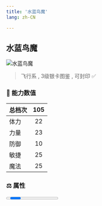 ```yaml
---
title: '水蓝鸟魔'
lang: zh-CN

---
```


<RouterBack />

## 水蓝鸟魔

![水蓝鸟魔](https://user-images.githubusercontent.com/78347270/115859818-a1ec3580-a46b-11eb-8bea-8c7e18305bfe.gif) 

> 飞行系 , 3级银卡图鉴<Card :type="1" /> , 可封印 ✅ 


### 💪 能力数值

| 总档次       | 105            |
| :----------- |:-------------:|
| 体力      | 22   <Stars :number="2" />  |
| 力量      | 23   <Stars :number="2.5" />  |
| 防御      | 10  <Stars :number="1" />  | 
| 敏捷      | 25  <Stars :number="2.5" />  | 
| 魔法      | 25  <Stars :number="2.5" />   | 


### ⚖️ 属性


<Progress earth :number="7" />

<Progress water :number="0" />

<Progress fire :number="0" />

<Progress wind :number="3" />

### ✨ 技能栏 <Strong>8个</Strong>

- 攻击
- 防御
- 遗忘攻击 Lv1

### 👶 1级出现点

- 法兰城城内 镜中的豪宅一楼(40,25) 参考任务 :scroll: 镜中的豪宅


